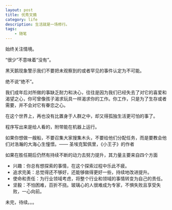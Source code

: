 ```yaml
---
layout: post
title: 优秀文摘
category: life
description: 生活就是一场修行。
tags:
    - 随笔
---
```


始终关注情境。

“很少”不意味着“没有”。

黑天鹅现象警示我们不要把未观察到的或者罕见的事件认定为不可能。

绝不说“绝不”。

我们成年后对所做的事缺乏耐力和决心，往往是因为我们已经失去了对它的喜爱和渴望之心，你可曾像孩子渴求玩具一样渴求你的工作。你工作，只是为了生存或者需要，并不会对它有眷恋之心。

在这个世界上，再也没有比置身于人群之中，却又得孤独生活更可怕的事了。

程序写出来是给人看的，附带能在机器上运行。

如果你想做一艘船，不要召集大家搜集木头，不要给他们分配任务，而是要教会他们对浩瀚的大海心生憧憬。—— 圣埃克絮佩里，《小王子》的作者

如果在胜任期后仍然有持续不断的动力去努力提升，其力量主要来自四个方面

- 兴趣：你总有想探索的事情，在这个探索过程中乐此不疲。
- 追求完美：总觉得还不够好，还能够做得更好一些，持续地改进提升。
- 使命和责任：为行业领域考虑，将整个行业和领域的事情转变为自己的责任。
- 坚毅：不怕困难，百折不挠。玻璃心的人很难成为专家，不惧失败且享受失败，一心向前。


未完，待续。。。

[wenda]:    https://firewenda.github.com  "wenda"